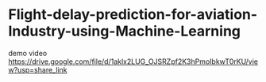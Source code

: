 # Flight-delay-prediction-for-aviation-Industry-using-Machine-Learning



demo video https://drive.google.com/file/d/1aklx2LUG_OJSRZpf2K3hPmoIbkwT0rKU/view?usp=share_link
